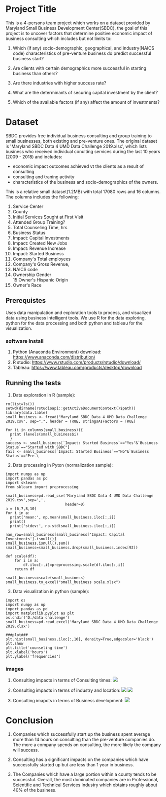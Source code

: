 # Project Title 
This is a 4-persons team project which works on a dataset provided by Maryland Small Business Development Center(SBDC), the goal of this project is to uncover factors that determine positive economic impact of business consulting which includes but not limits to:

1. Which (if any) socio-demographic, geographical, and industry(NAICS code) characteristics of pre-venture business do predict successful business start? 

2. Are clients with certain demographics more successful in starting business than others?

3. Are there industries with higher success rate?

4. What are the determinants of securing capital investment by the client? 

5. Which of the available factors (if any) affect the amount of investments?

# Dataset
SBDC provides free individual business consulting and group training to small businesses, both existing and pre-venture ones. The original dataset is 'Maryland SBDC Data 4 UMD Data Challenge 2019.xlsx', which lists business who received individual conulting services during the last 10 years (2009 - 2018) and includes:

- economic impact outcomes achieved vt the clients as a result of consulting
- consulting and traning activity
- characteristics of the business and socio-demographics of the owners.

This is a relative small dataset(1.2MB) with total 17080 rows and 16 columns. 
The columns includes the following:

1. Service Center
2. County
3. Initial Services Sought at First Visit
4. Attended Group Training?
5. Total Counseling Time, hrs
6. Business Status
7. Impact: Capital Investments
8. Impact: Created New Jobs	
9. Impact: Revenue Increase	
10. Impact: Started Business	
11. Company's Total employees	
12. Company's Gross Revenue, 
13. NAICS code	
14. Ownership Gender	
15 Owner's Hispanic Origin	
16. Owner's Race


## Prerequistes
Uses data manipulation and exploration tools to process, and visualized data using business intelligent tools. We use R for the data exploring, python for the data processing and both python and tableau for the visualization.

### software install
1. Python (Anaconda Environment) download: https://www.anaconda.com/distribution/
2. R studio: https://www.rstudio.com/products/rstudio/download/
3. Tableau: https://www.tableau.com/products/desktop/download

## Running the tests
1. Data exploration in R (sample):
```
rm(list=ls())
setwd(dirname(rstudioapi::getActiveDocumentContext()$path))
library(data.table)
small_business <- fread("Maryland SBDC Data 4 UMD Data Challenge 2019.csv", sep=",", header = TRUE, stringsAsFactors = TRUE)

for (i in columns(small_business)){
  print (levels(small_business$i)
  }
success <- small_business[`Impact: Started Business`=="Yes"&`Business Status`=="Started with SBDC"]
fail <- small_business[`Impact: Started Business`=="No"&`Business Status`=="Pre-\
```
2. Data processing in Pyton (normalization sample):
```
import numpy as np
import pandas as pd
import sklearn
from sklearn import preprocessing

small_business=pd.read_csv('Maryland SBDC Data 4 UMD Data Challenge 2019.csv',sep=',',
                           header=0)
a = [6,7,8,10]
for i in a:
  print('mean:', np.mean(small_business.iloc[:,i])
  print()
  print('stdev:', np.std(small_business.iloc[:,i])

nan_row=small_business[small_business['Impact: Capital Investments'].isnull()]
small_business.isnull().sum()
small_business=small_business.drop(small_business.index[92])

def scale(df):
    for i in a:
        df.iloc[:,i]=preprocessing.scale(df.iloc[:,i])
    return df
    
small_business=scale(small_business)
small_business.to_excel("small_business scale.xlsx")
```

3. Data visualization in python (sample):
```
import os
import numpy as np
import pandas as pd
import matplotlib.pyplot as plt
os.chdir('D:/data challenge')
small_business=pd.read_excel('Maryland SBDC Data 4 UMD Data Challenge 2019.xlsx')

###plot### 
plt.hist(small_business.iloc[:,10], density=True,edgecolor='black')
plt.show
plt.title('counseling time')
plt.xlabel('hours')
plt.ylabel('frequencies')
```
### images 
1. Consulting impacts in terms of Consulting times:
![](presentation/histogram%20visualization.png)

2. Consulting impacts in terms of industry and location:
![](presentation/industry%20histogram.png)
![](presentation/pie%20chart%20distribution.png)

3. Consulting imapcts in terms of Business development:
![](presentation/tableau%20line%20graph.png)

# Conclusion

1. Companies which successfully start up the business spent average more than 14 hours on consulting than the pre-venture companies do. The more a company spends on consulting, the more likely the company will success.

2. Consulting has a significant impacts on the companies which have successfully started up but are less than 1 year in business.

3. The Companies which have a large portion within a county tends to be successful. Overall, the most dominated companies are in Professional, Scientific and Technical Services Industry which obtains roughly about 40% of the business. 








					

